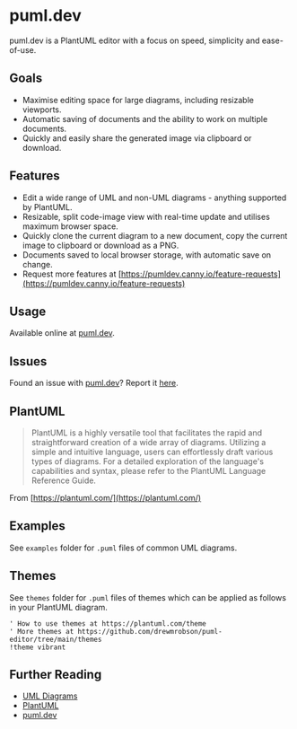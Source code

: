 # puml.dev
puml.dev is a PlantUML editor with a focus on speed, simplicity and ease-of-use.

## Goals
- Maximise editing space for large diagrams, including resizable viewports.
- Automatic saving of documents and the ability to work on multiple documents.
- Quickly and easily share the generated image via clipboard or download.

## Features
- Edit a wide range of UML and non-UML diagrams - anything supported by PlantUML.
- Resizable, split code-image view with real-time update and utilises maximum browser space.
- Quickly clone the current diagram to a new document, copy the current image to clipboard or download as a PNG.
- Documents saved to local browser storage, with automatic save on change.
- Request more features at [https://pumldev.canny.io/feature-requests](https://pumldev.canny.io/feature-requests)

## Usage

Available online at [puml.dev](https://puml.dev).

## Issues

Found an issue with [puml.dev](https://puml.dev)? Report it [here](https://github.com/drewmrobson/puml-editor/issues).

## PlantUML

> PlantUML is a highly versatile tool that facilitates the rapid and straightforward creation of a wide array of diagrams.
Utilizing a simple and intuitive language, users can effortlessly draft various types of diagrams. For a detailed exploration of the language's capabilities and syntax, please refer to the PlantUML Language Reference Guide.

From [https://plantuml.com/](https://plantuml.com/)

## Examples

See `examples` folder for `.puml` files of common UML diagrams.

## Themes

See `themes` folder for `.puml` files of themes which can be applied as follows in your PlantUML diagram.

```plantuml
' How to use themes at https://plantuml.com/theme
' More themes at https://github.com/drewmrobson/puml-editor/tree/main/themes
!theme vibrant
```

## Further Reading

- [UML Diagrams](https://www.uml-diagrams.org/)
- [PlantUML](https://plantuml.com/)
- [puml.dev](https://www.puml.dev/)